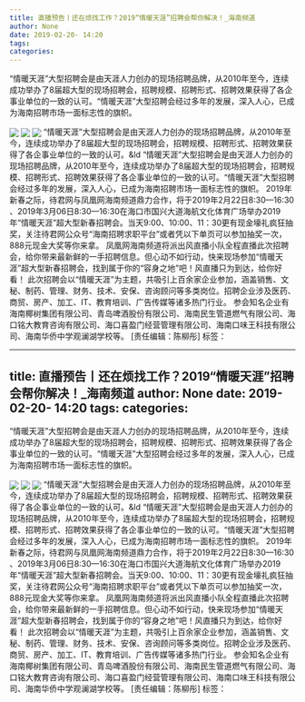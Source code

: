 ```yaml
---
title: 直播预告丨还在烦找工作？2019“情暖天涯”招聘会帮你解决！_海南频道
author: None
date: 2019-02-20- 14:20
tags: 
categories: 
---
```

“情暖天涯”大型招聘会是由天涯人力创办的现场招聘品牌，从2010年至今，连续成功举办了8届超大型的现场招聘会，招聘规模、招聘形式、招聘效果获得了各企事业单位的一致的认可。“情暖天涯”大型招聘会经过多年的发展，深入人心，已成为海南招聘市场一面标志性的旗帜。
<!-- more -->
                
<img align="center" border="0" src="http://p0.ifengimg.com/a/2019_08/52642d225f95389_size87_w563_h800.jpg" />
                
<img align="center" border="0" src="http://p1.ifengimg.com/a/2019_08/de2b5cbfb0a953c_size58_w564_h800.jpg" />
            
<img align="center" border="0" src="http://p2.ifengimg.com/a/2016/0810/204c433878d5cf9size1_w16_h16.png" />
“情暖天涯”大型招聘会是由天涯人力创办的现场招聘品牌，从2010年至今，连续成功举办了8届超大型的现场招聘会，招聘规模、招聘形式、招聘效果获得了各企事业单位的一致的认可。&ld
“情暖天涯”大型招聘会是由天涯人力创办的现场招聘品牌，从2010年至今，连续成功举办了8届超大型的现场招聘会，招聘规模、招聘形式、招聘效果获得了各企事业单位的一致的认可。“情暖天涯”大型招聘会经过多年的发展，深入人心，已成为海南招聘市场一面标志性的旗帜。
2019年新春之际，待君网与凤凰网海南频道鼎力合作，将于2019年2月22日8:30—16:30 、2019年3月06日8:30—16:30在海口市国兴大道海航文化体育广场举办2019年“情暖天涯”超大型新春招聘会。当天9:00、10:00、11：30更有现金壕礼疯狂抽奖，关注待君网公众号“海南招聘求职平台”或者凭以下单页可以参加抽奖一次，888元现金大奖等你来拿。
凤凰网海南频道将派出风直播小队全程直播此次招聘会，给你带来最新鲜的一手招聘信息。但心动不如行动，快来现场参加“情暖天涯”超大型新春招聘会，找到属于你的“容身之地”吧！风直播只为到达，给你好看！
此次招聘会以“情暖天涯”为主题，共吸引上百余家企业参加，涵盖销售、文秘、制药、管理、财务、技术、安保、咨询顾问等多类岗位。招聘企业涉及医药、商贸、房产、加工、IT、教育培训、广告传媒等诸多热门行业。
参会知名企业有海南椰树集团有限公司、青岛啤酒股份有限公司、海南民生管道燃气有限公司、海口铭大教育咨询有限公司、海口喜盈门经营管理有限公司、海南口味王科技有限公司、海南华侨中学观澜湖学校等。
[责任编辑：陈柳彤]
标签：
 
             
---
title: 直播预告丨还在烦找工作？2019“情暖天涯”招聘会帮你解决！_海南频道
author: None
date: 2019-02-20- 14:20
tags: 
categories: 
---
“情暖天涯”大型招聘会是由天涯人力创办的现场招聘品牌，从2010年至今，连续成功举办了8届超大型的现场招聘会，招聘规模、招聘形式、招聘效果获得了各企事业单位的一致的认可。“情暖天涯”大型招聘会经过多年的发展，深入人心，已成为海南招聘市场一面标志性的旗帜。
<!-- more -->
                
<img align="center" border="0" src="http://p0.ifengimg.com/a/2019_08/52642d225f95389_size87_w563_h800.jpg" />
                
<img align="center" border="0" src="http://p1.ifengimg.com/a/2019_08/de2b5cbfb0a953c_size58_w564_h800.jpg" />
            
<img align="center" border="0" src="http://p2.ifengimg.com/a/2016/0810/204c433878d5cf9size1_w16_h16.png" />
“情暖天涯”大型招聘会是由天涯人力创办的现场招聘品牌，从2010年至今，连续成功举办了8届超大型的现场招聘会，招聘规模、招聘形式、招聘效果获得了各企事业单位的一致的认可。&ld
“情暖天涯”大型招聘会是由天涯人力创办的现场招聘品牌，从2010年至今，连续成功举办了8届超大型的现场招聘会，招聘规模、招聘形式、招聘效果获得了各企事业单位的一致的认可。“情暖天涯”大型招聘会经过多年的发展，深入人心，已成为海南招聘市场一面标志性的旗帜。
2019年新春之际，待君网与凤凰网海南频道鼎力合作，将于2019年2月22日8:30—16:30 、2019年3月06日8:30—16:30在海口市国兴大道海航文化体育广场举办2019年“情暖天涯”超大型新春招聘会。当天9:00、10:00、11：30更有现金壕礼疯狂抽奖，关注待君网公众号“海南招聘求职平台”或者凭以下单页可以参加抽奖一次，888元现金大奖等你来拿。
凤凰网海南频道将派出风直播小队全程直播此次招聘会，给你带来最新鲜的一手招聘信息。但心动不如行动，快来现场参加“情暖天涯”超大型新春招聘会，找到属于你的“容身之地”吧！风直播只为到达，给你好看！
此次招聘会以“情暖天涯”为主题，共吸引上百余家企业参加，涵盖销售、文秘、制药、管理、财务、技术、安保、咨询顾问等多类岗位。招聘企业涉及医药、商贸、房产、加工、IT、教育培训、广告传媒等诸多热门行业。
参会知名企业有海南椰树集团有限公司、青岛啤酒股份有限公司、海南民生管道燃气有限公司、海口铭大教育咨询有限公司、海口喜盈门经营管理有限公司、海南口味王科技有限公司、海南华侨中学观澜湖学校等。
[责任编辑：陈柳彤]
标签：
 
             
